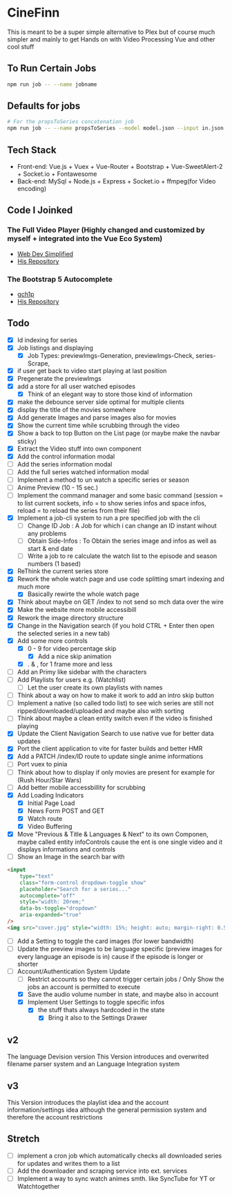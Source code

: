 # CineFinn

This is meant to be a super simple alternative to Plex but of course much simpler and mainly to get Hands on with Video Processing Vue and other cool stuff

## To Run Certain Jobs

```bash
npm run job -- --name jobname
```

## Defaults for jobs

```bash
# For the propsToSeries concatenation job
npm run job -- --name propsToSeries --model model.json --input in.json --output out.json
```

## Tech Stack

- Front-end: Vue.js + Vuex + Vue-Router + Bootstrap + Vue-SweetAlert-2 + Socket.io + Fontawesome
- Back-end: MySql + Node.js + Express + Socket.io + ffmpeg(for Video encoding)

## Code I Joinked

### The Full Video Player (Highly changed and customized by myself + integrated into the Vue Eco System)

- [Web Dev Simplified](https://www.youtube.com/watch?v=ZeNyjnneq_w)
- [His Repository](https://github.com/WebDevSimplified/youtube-video-player-clone)

### The Bootstrap 5 Autocomplete

- [gch1p](https://github.com/gch1p)
- [His Repository](https://github.com/gch1p/bootstrap-5-autocomplete)

## Todo

- [x] Id indexing for series
- [x] Job listings and displaying
  - [x] Job Types: previewImgs-Generation, previewImgs-Check, series-Scrape,
- [x] if user get back to video start playing at last position
- [x] Pregenerate the previewImgs
- [x] add a store for all user watched episodes
  - [x] Think of an elegant way to store those kind of information
- [x] make the debounce server side optimal for multiple clients
- [x] display the title of the movies somewhere
- [x] Add generate Images and parse images also for movies
- [x] Show the current time while scrubbing through the video
- [x] Show a back to top Button on the List page (or maybe make the navbar sticky)
- [x] Extract the Video stuff into own component
- [x] Add the control information modal
- [ ] Add the series information modal
- [ ] Add the full series watched information modal
- [ ] Implement a method to un watch a specific series or season
- [ ] Anime Preview (10 - 15 sec.)
- [ ] Implement the command manager and some basic command (session = to list current sockets, info = to show series infos and space infos, reload = to reload the series from their file)
- [x] Implement a job-cli system to run a pre specified job with the cli
  - [ ] Change ID Job : A Job for which i can change an ID instant wihout any problems
  - [ ] Obtain Side-Infos : To Obtain the series image and infos as well as start & end date
  - [ ] Write a job to re calculate the watch list to the episode and season numbers (1 based)
- [x] ReThink the current series store
- [x] Rework the whole watch page and use code splitting smart indexing and much more
  - [x] Basically rewirte the whole watch page
- [x] Think about maybe on GET /index to not send so mch data over the wire
- [x] Make the website more mobile accessibill
- [x] Rework the image directory structure
- [x] Change in the Navigation search (if you hold CTRL + Enter then open the selected series in a new tab)
- [x] Add some more controls
  - [x] 0 - 9 for video percentage skip
    - [x] Add a nice skip animation
  - [x] . & , for 1 frame more and less
- [ ] Add an Primy like sidebar with the characters
- [ ] Add Playlists for users e.g. (Watchlist)
  - [ ] Let the user create its own playlists with names
- [ ] Think about a way on how to make it work to add an intro skip button
- [ ] Implement a native (so called todo list) to see wich series are still not ripped/downloaded/uploaded and maybe also with sorting
- [ ] Think about maybe a clean entity switch even if the video is finished playing
- [x] Update the Client Navigation Search to use native vue for better data updates
- [x] Port the client application to vite for faster builds and better HMR
- [x] Add a PATCH /index/ID route to update single anime informations
- [ ] Port vuex to pinia
- [ ] Think about how to display if only movies are present for example for (Rush Hour/Star Wars)
- [ ] Add better mobile accessbillity for scrubbing
- [x] Add Loading Indicators
  - [x] Initial Page Load
  - [x] News Form POST and GET
  - [x] Watch route
  - [x] Video Buffering
- [x] Move "Previous & Title & Languages & Next" to its own Componen, maybe called entity infoControls cause the ent is one single video and it displays informations and controls
- [ ] Show an Image in the search bar with

```html
<input
	type="text"
	class="form-control dropdown-toggle show"
	placeholder="Search for a series..."
	autocomplete="off"
	style="width: 20rem;"
	data-bs-toggle="dropdown"
	aria-expanded="true"
/>
<img src="cover.jpg" style="width: 15%; height: auto; margin-right: 0.5rem;" />
```

- [ ] Add a Setting to toggle the card images (for lower bandwidth)
- [ ] Update the preview images to be language specific (preview images for every language an episode is in) cause if the episode is longer or shorter
- [ ] Account/Authentication System Update
  - [ ] Restrict accounts so they cannot trigger certain jobs / Only Show the jobs an account is permitted to execute
  - [x] Save the audio volume number in state, and maybe also in account
  - [x] Implement User Settings to toggle specific infos
    - [x] the stuff thats always hardcoded in the state
      - [x] Bring it also to the Settings Drawer

## v2

The language Devision version
This Version introduces and overwrited filename parser system
and an Language Integration system

## v3

This Version introduces the playlist idea and the account information/settings idea
although the general permission system and therefore the account restrictions

## Stretch

- [ ] implement a cron job which automatically checks all downloaded series for updates and writes them to a list
- [ ] Add the downloader and scraping service into ext. services
- [ ] Implement a way to sync watch animes smth. like SyncTube for YT or Watchtogether
